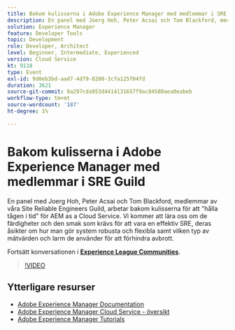 ```yaml
---
title: Bakom kulisserna i Adobe Experience Manager med medlemmar i SRE Guild
description: En panel med Joerg Hoh, Peter Acsai och Tom Blackford, medlemmar av våra Site Reliable Engineers Guild, arbetar bakom kulisserna för att "hålla tågen i tid" för AEM as a Cloud Service. Vi kommer att lära oss om de färdigheter och den smak som krävs för att vara en effektiv SRE, deras åsikter om hur man gör system robusta och flexibla samt vilken typ av mätvärden och larm de använder för att förhindra avbrott.
solution: Experience Manager
feature: Developer Tools
topic: Development
role: Developer, Architect
level: Beginner, Intermediate, Experienced
version: Cloud Service
kt: 9118
type: Event
exl-id: 9d0eb3bd-aad7-4d79-8280-3cfa125f04fd
duration: 3621
source-git-commit: 9a297cda953d4414131657f9ac84580aea0eabeb
workflow-type: tm+mt
source-wordcount: '187'
ht-degree: 1%

---
```


# Bakom kulisserna i Adobe Experience Manager med medlemmar i SRE Guild

En panel med Joerg Hoh, Peter Acsai och Tom Blackford, medlemmar av våra Site Reliable Engineers Guild, arbetar bakom kulisserna för att &quot;hålla tågen i tid&quot; för AEM as a Cloud Service. Vi kommer att lära oss om de färdigheter och den smak som krävs för att vara en effektiv SRE, deras åsikter om hur man gör system robusta och flexibla samt vilken typ av mätvärden och larm de använder för att förhindra avbrott.

Fortsätt konversationen i **[Experience League Communities](https://adobe.ly/2WoCVOU)**.

>[!VIDEO](https://video.tv.adobe.com/v/337527/?quality=12&learn=on&hidetitle=true)

## Ytterligare resurser

- [Adobe Experience Manager Documentation](https://experienceleague.adobe.com/docs/experience-manager-cloud-service.html)
- [Adobe Experience Manager Cloud Service - översikt](https://experienceleague.adobe.com/docs/experience-manager-cloud-service/overview/home.html)
- [Adobe Experience Manager Tutorials](https://experienceleague.adobe.com/docs/experience-manager-tutorials.html)
